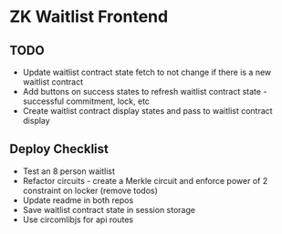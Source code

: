 # ZK Waitlist Frontend

## TODO
- Update waitlist contract state fetch to not change if there is a new waitlist contract
- Add buttons on success states to refresh waitlist contract state - successful commitment, lock, etc
- Create waitlist contract display states and pass to waitlist contract display

## Deploy Checklist
- Test an 8 person waitlist
- Refactor circuits - create a Merkle circuit and enforce power of 2 constraint on locker (remove todos)
- Update readme in both repos
- Save waitlist contract state in session storage
- Use circomlibjs for api routes